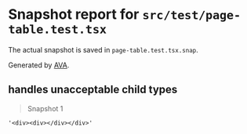 # Snapshot report for `src/test/page-table.test.tsx`

The actual snapshot is saved in `page-table.test.tsx.snap`.

Generated by [AVA](https://avajs.dev).

## handles unacceptable child types

> Snapshot 1

    '<div><div></div></div>'
